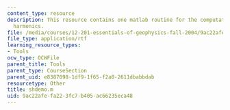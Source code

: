 ```yaml
---
content_type: resource
description: This resource contains one matlab routine for the computation of spherical
  harmonics.
file: /media/courses/12-201-essentials-of-geophysics-fall-2004/9ac22afefa223fc7b405ac66235eca48_shdemo.m
file_type: application/rtf
learning_resource_types:
- Tools
ocw_type: OCWFile
parent_title: Tools
parent_type: CourseSection
parent_uid: e8387098-1df9-1f65-f2a0-2611dbabbdab
resourcetype: Other
title: shdemo.m
uid: 9ac22afe-fa22-3fc7-b405-ac66235eca48
---
```

